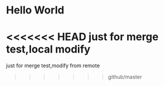 # Hello World
<<<<<<< HEAD
just for merge test,local modify
=======
just for merge test,modify from remote
>>>>>>> github/master

